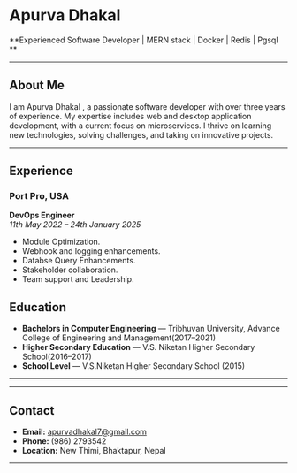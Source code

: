 # Apurva Dhakal
**Experienced Software Developer | MERN stack | Docker | Redis | Pgsql **

---

## About Me

I am Apurva Dhakal , a passionate software developer with over three years of experience. My expertise includes  web and desktop application development, with a current focus on microservices. I thrive on learning new technologies, solving challenges, and taking on innovative projects.

---

## Experience

### **Port Pro, USA**  
**DevOps Engineer**  
_11th May 2022 – 24th January 2025_  
- Module Optimization.
- Webhook and logging enhancements.
- Databse Query Enhancements.
- Stakeholder collaboration. 
- Team support and Leadership.  

## Education

- **Bachelors in Computer Engineering** — Tribhuvan University, Advance College of Engineering and Management(2017–2021)  
- **Higher Secondary Education** — V.S. Niketan Higher Secondary School(2016–2017)  
- **School Level** — V.S.Niketan Higher Secondary School (2015)  

---


---

## Contact

- **Email:** apurvadhakal7@gmail.com  
- **Phone:** (986) 2793542  
- **Location:** New Thimi, Bhaktapur, Nepal  

---
